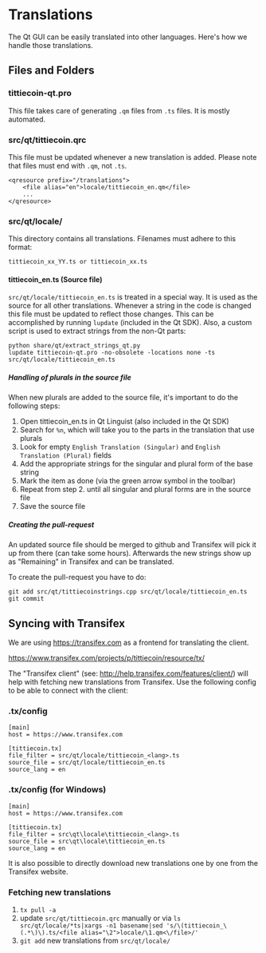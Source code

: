Translations
============

The Qt GUI can be easily translated into other languages. Here's how we
handle those translations.

Files and Folders
-----------------

### tittiecoin-qt.pro

This file takes care of generating `.qm` files from `.ts` files. It is mostly
automated.

### src/qt/tittiecoin.qrc

This file must be updated whenever a new translation is added. Please note that
files must end with `.qm`, not `.ts`.

    <qresource prefix="/translations">
        <file alias="en">locale/tittiecoin_en.qm</file>
        ...
    </qresource>

### src/qt/locale/

This directory contains all translations. Filenames must adhere to this format:

    tittiecoin_xx_YY.ts or tittiecoin_xx.ts

#### tittiecoin_en.ts (Source file)

`src/qt/locale/tittiecoin_en.ts` is treated in a special way. It is used as the
source for all other translations. Whenever a string in the code is changed
this file must be updated to reflect those changes. This can be accomplished
by running `lupdate` (included in the Qt SDK). Also, a custom script is used
to extract strings from the non-Qt parts:

    python share/qt/extract_strings_qt.py
    lupdate tittiecoin-qt.pro -no-obsolete -locations none -ts src/qt/locale/tittiecoin_en.ts
    
##### Handling of plurals in the source file

When new plurals are added to the source file, it's important to do the following steps:

1. Open tittiecoin_en.ts in Qt Linguist (also included in the Qt SDK)
2. Search for `%n`, which will take you to the parts in the translation that use plurals
3. Look for empty `English Translation (Singular)` and `English Translation (Plural)` fields
4. Add the appropriate strings for the singular and plural form of the base string
5. Mark the item as done (via the green arrow symbol in the toolbar)
6. Repeat from step 2. until all singular and plural forms are in the source file
7. Save the source file

##### Creating the pull-request

An updated source file should be merged to github and Transifex will pick it
up from there (can take some hours). Afterwards the new strings show up as "Remaining"
in Transifex and can be translated.

To create the pull-request you have to do:

    git add src/qt/tittiecoinstrings.cpp src/qt/locale/tittiecoin_en.ts
    git commit

Syncing with Transifex
----------------------

We are using https://transifex.com as a frontend for translating the client.

https://www.transifex.com/projects/p/tittiecoin/resource/tx/

The "Transifex client" (see: http://help.transifex.com/features/client/)
will help with fetching new translations from Transifex. Use the following
config to be able to connect with the client:

### .tx/config

    [main]
    host = https://www.transifex.com

    [tittiecoin.tx]
    file_filter = src/qt/locale/tittiecoin_<lang>.ts
    source_file = src/qt/locale/tittiecoin_en.ts
    source_lang = en
    
### .tx/config (for Windows)

    [main]
    host = https://www.transifex.com

    [tittiecoin.tx]
    file_filter = src\qt\locale\tittiecoin_<lang>.ts
    source_file = src\qt\locale\tittiecoin_en.ts
    source_lang = en

It is also possible to directly download new translations one by one from the Transifex website.

### Fetching new translations

1. `tx pull -a`
2. update `src/qt/tittiecoin.qrc` manually or via
   `ls src/qt/locale/*ts|xargs -n1 basename|sed 's/\(tittiecoin_\(.*\)\).ts/<file alias="\2">locale/\1.qm<\/file>/'`
3. `git add` new translations from `src/qt/locale/`
